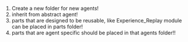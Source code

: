 1. Create a new folder for new agents! 
2. inherit from abstract agent! 
3. parts that are designed to be reusable, like Experience_Replay module can be placed in parts folder! 
4. parts that are agent specific should be placed in that agents folder!!
